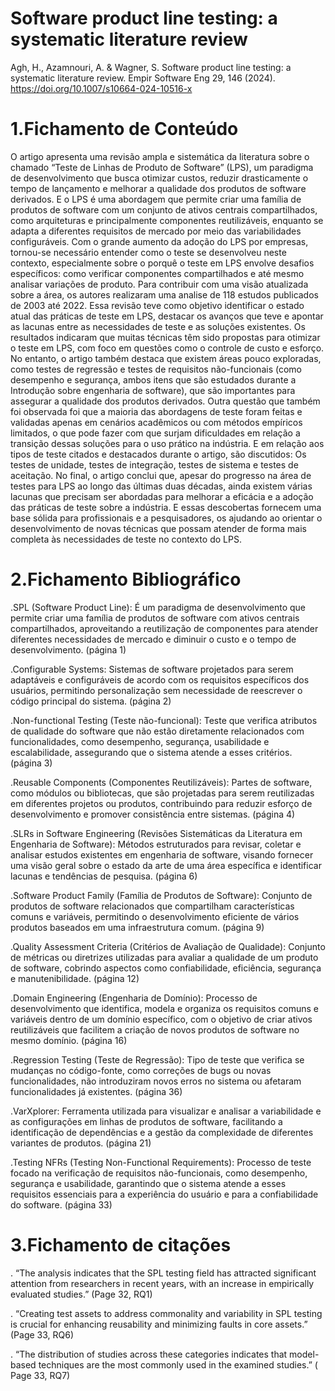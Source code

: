 # Software product line testing: a systematic literature review

Agh, H., Azamnouri, A. & Wagner, S. Software product line testing: a systematic literature review. Empir Software Eng 29, 146 (2024). https://doi.org/10.1007/s10664-024-10516-x

# 1.Fichamento de Conteúdo

O artigo apresenta uma revisão ampla e sistemática da literatura sobre o chamado “Teste de Linhas de Produto de Software” (LPS), um paradigma de desenvolvimento que busca otimizar custos, reduzir drasticamente o tempo de lançamento e melhorar a qualidade dos produtos de software derivados. E o LPS é uma abordagem que permite criar uma família de produtos de software com um conjunto de ativos centrais compartilhados, como arquiteturas e  principalmente componentes reutilizáveis, enquanto se adapta a diferentes requisitos de mercado por meio das variabilidades configuráveis. Com o grande aumento da adoção do LPS por empresas, tornou-se necessário entender como o teste se desenvolveu neste contexto, especialmente sobre o porquê o teste em LPS envolve desafios específicos: como verificar componentes compartilhados e até mesmo analisar variações de produto. Para contribuir com uma visão atualizada sobre a área, os autores realizaram uma analise de 118 estudos publicados de 2003 até 2022. Essa revisão teve como objetivo identificar o estado atual das práticas de teste em LPS, destacar os avanços que teve e apontar as lacunas entre as necessidades de teste e as soluções existentes.
Os resultados indicaram que muitas técnicas têm sido propostas para otimizar o teste em LPS, com foco em questões como o controle de custo e esforço. No entanto, o artigo também destaca que existem áreas pouco exploradas, como testes de regressão e testes de requisitos não-funcionais (como  desempenho e segurança, ambos itens que são estudados durante a Introdução sobre engenharia de software), que são importantes para assegurar a qualidade dos produtos derivados. Outra questão que também foi observada foi que a maioria das abordagens de teste foram feitas e validadas apenas em cenários acadêmicos ou com métodos empíricos limitados, o que pode fazer com que surjam  dificuldades em relação a transição dessas soluções para o uso prático na indústria.
E em relação aos tipos de teste citados e destacados durante o artigo, são discutidos: Os testes de unidade, testes de integração, testes de sistema e testes de aceitação. No final, o artigo conclui que, apesar do progresso na área de testes para LPS ao longo das últimas duas décadas, ainda existem várias lacunas que precisam ser abordadas para melhorar a eficácia e a adoção das práticas de teste sobre a indústria.  E essas descobertas fornecem uma base sólida para profissionais e a pesquisadores, os ajudando ao orientar o desenvolvimento de novas técnicas que possam atender de forma mais completa às necessidades de teste no contexto do LPS.

# 2.Fichamento Bibliográfico

.SPL (Software Product Line): É um paradigma de desenvolvimento que permite criar uma família de produtos de software com ativos centrais compartilhados, aproveitando a reutilização de componentes para atender diferentes necessidades de mercado e diminuir o custo e o tempo de desenvolvimento. (página 1)


.Configurable Systems: Sistemas de software projetados para serem adaptáveis e configuráveis de acordo com os requisitos específicos dos usuários, permitindo personalização sem necessidade de reescrever o código principal do sistema. (página 2)

.Non-functional Testing (Teste não-funcional): Teste que verifica atributos de qualidade do software que não estão diretamente relacionados com funcionalidades, como desempenho, segurança, usabilidade e escalabilidade, assegurando que o sistema atende a esses critérios. (página 3)

.Reusable Components (Componentes Reutilizáveis): 
Partes de software, como módulos ou bibliotecas, que são projetadas para serem reutilizadas em diferentes projetos ou produtos, contribuindo para reduzir esforço de desenvolvimento e promover consistência entre sistemas. (página 4)

.SLRs in Software Engineering (Revisões Sistemáticas da Literatura em Engenharia de Software): Métodos estruturados para revisar, coletar e analisar estudos existentes em engenharia de software, visando fornecer uma visão geral sobre o estado da arte de uma área específica e identificar lacunas e tendências de pesquisa. (página 6)

.Software Product Family (Família de Produtos de Software): Conjunto de produtos de software relacionados que compartilham características comuns e variáveis, permitindo o desenvolvimento eficiente de vários produtos baseados em uma infraestrutura comum. (página 9)

.Quality Assessment Criteria (Critérios de Avaliação de Qualidade): Conjunto de métricas ou diretrizes utilizadas para avaliar a qualidade de um produto de software, cobrindo aspectos como confiabilidade, eficiência, segurança e manutenibilidade. (página 12) 

.Domain Engineering (Engenharia de Domínio): Processo de desenvolvimento que identifica, modela e organiza os requisitos comuns e variáveis dentro de um domínio específico, com o objetivo de criar ativos reutilizáveis que facilitem a criação de novos produtos de software no mesmo domínio. (página 16)

.Regression Testing (Teste de Regressão): Tipo de teste que verifica se mudanças no código-fonte, como correções de bugs ou novas funcionalidades, não introduziram novos erros no sistema ou afetaram funcionalidades já existentes. (página 36)

.VarXplorer: Ferramenta utilizada para visualizar e analisar a variabilidade e as configurações em linhas de produtos de software, facilitando a identificação de dependências e a gestão da complexidade de diferentes variantes de produtos. (página 21)

.Testing NFRs (Testing Non-Functional Requirements):
 Processo de teste focado na verificação de requisitos não-funcionais, como desempenho, segurança e usabilidade, garantindo que o sistema atende a esses requisitos essenciais para a experiência do usuário e para a confiabilidade do software. (página 33)

 # 3.Fichamento de citações

 . “The analysis indicates that the SPL testing field has attracted significant attention from researchers in recent years, with an increase in empirically evaluated studies.” (Page 32, RQ1)


. “Creating test assets to address commonality and variability in SPL testing is crucial for enhancing reusability and minimizing faults in core assets.” (Page 33, RQ6)


. “The distribution of studies across these categories indicates that model-based techniques are the most commonly used in the examined studies.” ( Page 33, RQ7)








